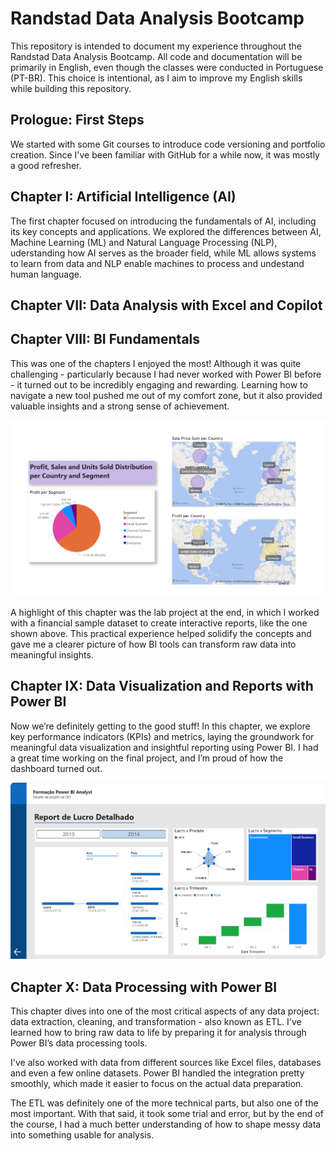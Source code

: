 # Randstad Data Analysis Bootcamp

This repository is intended to document my experience throughout the Randstad Data Analysis Bootcamp. All code and documentation will be primarily in English, even though the classes were conducted in Portuguese (PT-BR). This choice is intentional, as I aim to improve my English skills while building this repository.

## Prologue: First Steps
We started with some Git courses to introduce code versioning and portfolio creation. Since I've been familiar with GitHub for a while now, it was mostly a good refresher.

## Chapter I: Artificial Intelligence (AI)
The first chapter focused on introducing the fundamentals of AI, including its key concepts and applications. We explored the differences between AI, Machine Learning (ML) and Natural Language Processing (NLP), uderstanding how AI serves as the broader field, while ML allows systems to learn from data and NLP enable machines to process and undestand human language.

## Chapter VII: Data Analysis with Excel and Copilot


## Chapter VIII: BI Fundamentals
This was one of the chapters I enjoyed the most! Although it was quite challenging - particularly because I had never worked with Power BI before - it turned out to be incredibly engaging and rewarding. Learning how to navigate a new tool pushed me out of my comfort zone, but it also provided valuable insights and a strong sense of achievement.

![Sales report](./PowerBI/dashboards/sales-report.png)

A highlight of this chapter was the lab project at the end, in which I worked with a financial sample dataset to create interactive reports, like the one shown above. This practical experience helped solidify the concepts and gave me a clearer picture of how BI tools can transform raw data into meaningful insights.

## Chapter IX: Data Visualization and Reports with Power BI
Now we’re definitely getting to the good stuff! In this chapter, we explore key performance indicators (KPIs) and metrics, laying the groundwork for meaningful data visualization and insightful reporting using Power BI. I had a great time working on the final project, and I’m proud of how the dashboard turned out.

![Sales and Profit report](./PowerBI/dashboards/sales-profit-report.png)

## Chapter X: Data Processing with Power BI
This chapter dives into one of the most critical aspects of any data project: data extraction, cleaning, and transformation - also known as ETL. I've learned how to bring raw data to life by preparing it for analysis through Power BI’s data processing tools. 

I've also worked with data from different sources like Excel files, databases and even a few online datasets. Power BI handled the integration pretty smoothly, which made it easier to focus on the actual data preparation. 

The ETL was definitely one of the more technical parts, but also one of the most important. With that said, it took some trial and error, but by the end of the course, I had a much better understanding of how to shape messy data into something usable for analysis.
